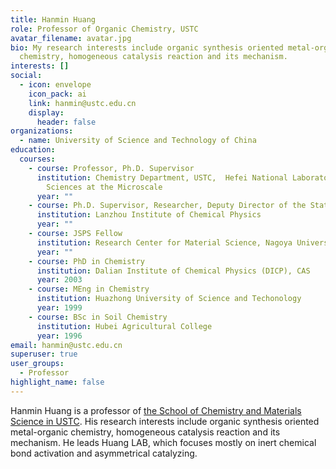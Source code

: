 ```yaml
---
title: Hanmin Huang
role: Professor of Organic Chemistry, USTC
avatar_filename: avatar.jpg
bio: My research interests include organic synthesis oriented metal-organic
  chemistry, homogeneous catalysis reaction and its mechanism.
interests: []
social:
  - icon: envelope
    icon_pack: ai
    link: hanmin@ustc.edu.cn
    display:
      header: false
organizations:
  - name: University of Science and Technology of China
education:
  courses:
    - course: Professor, Ph.D. Supervisor
      institution: Chemistry Department, USTC,  Hefei National Laboratory for Physical
        Sciences at the Microscale
      year: ""
    - course: Ph.D. Supervisor, Researcher, Deputy Director of the State Key Laboratory
      institution: Lanzhou Institute of Chemical Physics
      year: ""
    - course: JSPS Fellow
      institution: Research Center for Material Science, Nagoya University
      year: ""
    - course: PhD in Chemistry
      institution: Dalian Institute of Chemical Physics (DICP), CAS
      year: 2003
    - course: MEng in Chemistry
      institution: Huazhong University of Science and Techonology
      year: 1999
    - course: BSc in Soil Chemistry
      institution: Hubei Agricultural College
      year: 1996
email: hanmin@ustc.edu.cn
superuser: true
user_groups:
  - Professor
highlight_name: false
---
```

Hanmin Huang is a professor of [the School of Chemistry and Materials Science in USTC](<https://scms.ustc.edu.cn/>). His research interests include organic synthesis oriented metal-organic chemistry, homogeneous catalysis reaction and its mechanism. He leads Huang LAB, which focuses mostly on inert chemical bond activation and asymmetrical catalyzing.